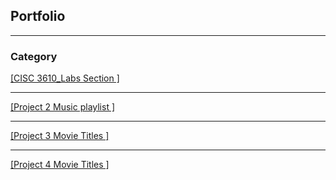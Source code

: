 ## Portfolio

---

### Category 

<a href="https://github.com/Landydera/Labs_3610">[CISC 3610_Labs Section ]</a> 


---
<a href="https://github.com/Landydera/CISC-3130-HW2">[Project 2 Music playlist ]</a> 


---
<a href="https://github.com/Landydera/CISC-3130-HW3">[Project 3 Movie Titles ]</a> 


---
<a href="https://github.com/Landydera/CISC-3130----HW4">[Project 4 Movie Titles ]</a>












